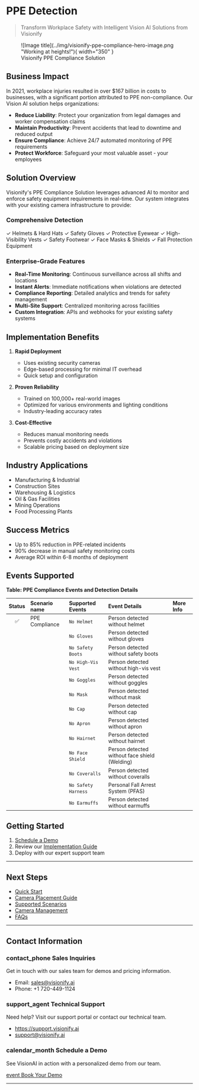 # **PPE Detection**

> Transform Workplace Safety with Intelligent Vision AI Solutions from Visionify

<figure markdown>
  ![Image title](../img/visionify-ppe-compliance-hero-image.png "Working at heights!"){ width="350" }
  <figcaption>Visionify PPE Compliance Solution</figcaption>
</figure>

## Business Impact

In 2021, workplace injuries resulted in over $167 billion in costs to businesses, with a significant portion attributed to PPE non-compliance. Our Vision AI solution helps organizations:

- **Reduce Liability**: Protect your organization from legal damages and worker compensation claims
- **Maintain Productivity**: Prevent accidents that lead to downtime and reduced output
- **Ensure Compliance**: Achieve 24/7 automated monitoring of PPE requirements
- **Protect Workforce**: Safeguard your most valuable asset - your employees


## Solution Overview

Visionify's PPE Compliance Solution leverages advanced AI to monitor and enforce safety equipment requirements in real-time. Our system integrates with your existing camera infrastructure to provide:

### Comprehensive Detection
✓ Helmets & Hard Hats
✓ Safety Gloves
✓ Protective Eyewear
✓ High-Visibility Vests
✓ Safety Footwear
✓ Face Masks & Shields
✓ Fall Protection Equipment

### Enterprise-Grade Features

- **Real-Time Monitoring**: Continuous surveillance across all shifts and locations
- **Instant Alerts**: Immediate notifications when violations are detected
- **Compliance Reporting**: Detailed analytics and trends for safety management
- **Multi-Site Support**: Centralized monitoring across facilities
- **Custom Integration**: APIs and webhooks for your existing safety systems

## Implementation Benefits

1. **Rapid Deployment**
      - Uses existing security cameras
      - Edge-based processing for minimal IT overhead
      - Quick setup and configuration

2. **Proven Reliability**
      - Trained on 100,000+ real-world images
      - Optimized for various environments and lighting conditions
      - Industry-leading accuracy rates

3. **Cost-Effective**
      - Reduces manual monitoring needs
      - Prevents costly accidents and violations
      - Scalable pricing based on deployment size

## Industry Applications

- Manufacturing & Industrial
- Construction Sites
- Warehousing & Logistics
- Oil & Gas Facilities
- Mining Operations
- Food Processing Plants

## Success Metrics

- Up to 85% reduction in PPE-related incidents
- 90% decrease in manual safety monitoring costs
- Average ROI within 6-8 months of deployment

## Events Supported

**Table: PPE Compliance Events and Detection Details**

| Status | Scenario name | Supported Events | Event Details | More Info |
| :----: | :------------ | :--------------- | :------------------------ | :------------------------ |
| ✅ | PPE Compliance | `No Helmet` | Person detected without helmet  |  |
|    |                | `No Gloves` | Person detected without gloves  |  |
|    |                | `No Safety Boots` | Person detected without safety boots  |  |
|    |                | `No High-Vis Vest` | Person detected without high-vis vest  |  |
|    |                | `No Goggles` | Person detected without goggles  |  |
|    |                | `No Mask` | Person detected without mask  |  |
|    |                | `No Cap` | Person detected without cap  |  |
|    |                | `No Apron` | Person detected without apron  |  |
|    |                | `No Hairnet` | Person detected without hairnet  |  |
|    |                | `No Face Shield` | Person detected without face shield (Welding)  |  |
|    |                | `No Coveralls` | Person detected without coveralls  |  |
|    |                | `No Safety Harness` | Personal Fall Arrest System (PFAS) |  |
|    |                | `No Earmuffs` | Person detected without earmuffs  |  |



## Getting Started

1. [Schedule a Demo](https://cal.com/visionify/30min)
2. Review our [Implementation Guide](../overview/quick-start.md)
3. Deploy with our expert support team

---

## Next Steps

- [Quick Start](../overview/quick-start.md)
- [Camera Placement Guide](../overview/camera-placement-guide.md)
- [Supported Scenarios](../overview/scenarios.md)
- [Camera Management](../overview/cameras.md)
- [FAQs](../overview/faqs.md)

---

## Contact Information

<div class="grid-cards">
    <div class="grid-card">
        <h3><span class="material-symbols-outlined">contact_phone</span> Sales Inquiries</h3>
        <p>Get in touch with our sales team for demos and pricing information.</p>
        <ul class="contact-list">
            <li>Email: <a href="mailto:sales@visionify.ai">sales@visionify.ai</a></li>
            <li>Phone: +1 720-449-1124</li>
        </ul>
    </div>
    <div class="grid-card">
        <h3><span class="material-symbols-outlined">support_agent</span> Technical Support</h3>
        <p>Need help? Visit our support portal or contact our technical team.</p>
        <ul class="contact-list">
            <li><a href="https://support.visionify.ai">https://support.visionify.ai</a></li>
            <li><a href="mailto:support@visionify.ai">support@visionify.ai</a></li>
        </ul>
    </div>
    <div class="grid-card">
        <h3><span class="material-symbols-outlined">calendar_month</span> Schedule a Demo</h3>
        <p>See VisionAI in action with a personalized demo from our team.</p>
        <div class="demo-button">
            <a href="https://cal.com/visionify/30min" class="cta-button">
                <span class="material-symbols-outlined">event</span>
                Book Your Demo
            </a>
        </div>
    </div>
</div>

---
